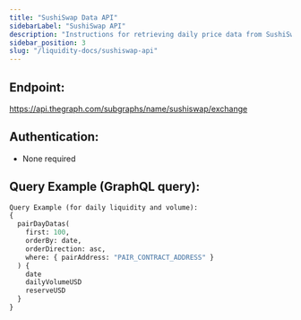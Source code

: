 ```yaml
---
title: "SushiSwap Data API"
sidebarLabel: "SushiSwap API"
description: "Instructions for retrieving daily price data from SushiSwap using free public APIs."
sidebar_position: 3
slug: "/liquidity-docs/sushiswap-api"
---
```

## Endpoint:
https://api.thegraph.com/subgraphs/name/sushiswap/exchange

## Authentication:
- None required

## Query Example (GraphQL query):
```graphql
Query Example (for daily liquidity and volume):
{
  pairDayDatas(
    first: 100,
    orderBy: date,
    orderDirection: asc,
    where: { pairAddress: "PAIR_CONTRACT_ADDRESS" }
  ) {
    date
    dailyVolumeUSD
    reserveUSD
  }
}
```